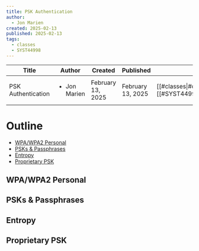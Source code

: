 ```yaml
---
title: PSK Authentication
author:
  - Jon Marien
created: 2025-02-13
published: 2025-02-13
tags:
  - classes
  - SYST44998
---
```


| Title              | Author                       | Created           | Published         | Tags                                               |
| ------------------ | ---------------------------- | ----------------- | ----------------- | -------------------------------------------------- |
| PSK Authentication | <ul><li>Jon Marien</li></ul> | February 13, 2025 | February 13, 2025 | [[#classes\|#classes]], [[#SYST44998\|#SYST44998]] |

# Outline
- [WPA/WPA2 Personal](#WPA/WPA2%20Personal)
- [PSKs & Passphrases](#PSKs%20&%20Passphrases)
- [Entropy](#Entropy)
- [Proprietary PSK](#Proprietary%20PSK)

## WPA/WPA2 Personal

## PSKs & Passphrases

## Entropy

## Proprietary PSK
